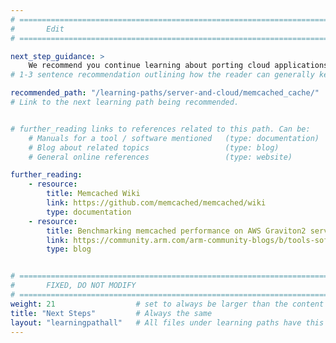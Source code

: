 ```yaml
---
# ================================================================================
#       Edit
# ================================================================================

next_step_guidance: >
    We recommend you continue learning about porting cloud applications to the Arm architecture for increased performance and cost savings. The Learning Path on deploying Memcached as a cache is a great next step.
# 1-3 sentence recommendation outlining how the reader can generally keep learning about these topics, and a specific explanation of why the next step is being recommended.

recommended_path: "/learning-paths/server-and-cloud/memcached_cache/"
# Link to the next learning path being recommended.


# further_reading links to references related to this path. Can be:
    # Manuals for a tool / software mentioned   (type: documentation)
    # Blog about related topics                 (type: blog)
    # General online references                 (type: website) 

further_reading:
    - resource:
        title: Memcached Wiki
        link: https://github.com/memcached/memcached/wiki
        type: documentation
    - resource:
        title: Benchmarking memcached performance on AWS Graviton2 servers
        link: https://community.arm.com/arm-community-blogs/b/tools-software-ides-blog/posts/memcached-benchmarking-aws-graviton2-50-p-p-gains
        type: blog


# ================================================================================
#       FIXED, DO NOT MODIFY
# ================================================================================
weight: 21                  # set to always be larger than the content in this path, and one more than 'review'
title: "Next Steps"         # Always the same
layout: "learningpathall"   # All files under learning paths have this same wrapper
---
```

